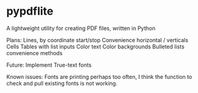 pypdflite
=========

A lightweight utility for creating PDF files, written in Python

Plans:
Lines, by coordinate start/stop
Convenience horizontal / verticals
Cells
Tables with list inputs
Color text
Color backgrounds
Bulleted lists convenience methods

Future:
Implement True-text fonts


Known issues:
Fonts are printing perhaps too often, I think the function to check and pull existing fonts is not working.
